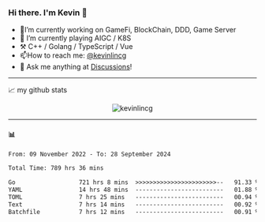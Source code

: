 ### Hi there. I'm Kevin 👋

- 🔭I’m currently working on GameFi, BlockChain, DDD, Game Server
- 🌱 I’m currently playing AIGC / K8S
-   :hammer_and_pick: C++ / Golang / TypeScript / Vue
- 📫How to reach me: [@kevinlincg](https://twitter.com/kevinlincg) 
-   :thought_balloon: Ask me anything at [Discussions](https://github.com/kevinlincg/kevinlincg/issues/new)!

---

📈 my github stats

<p align="center"> <img src="https://github-readme-stats-ouuan.vercel.app/api?username=kevinlincg&theme=dark&show_icons=true&count_private=true" alt="kevinlincg" />

---

#### :bar_chart: 

<!--START_SECTION:waka-->

```txt
From: 09 November 2022 - To: 28 September 2024

Total Time: 789 hrs 36 mins

Go                  721 hrs 8 mins  >>>>>>>>>>>>>>>>>>>>>>>--   91.33 %
YAML                14 hrs 48 mins  -------------------------   01.88 %
TOML                7 hrs 25 mins   -------------------------   00.94 %
Text                7 hrs 14 mins   -------------------------   00.92 %
Batchfile           7 hrs 12 mins   -------------------------   00.91 %
```

<!--END_SECTION:waka-->
